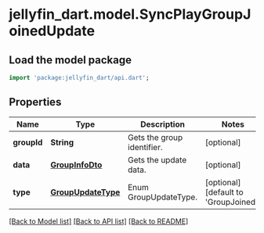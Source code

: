 # jellyfin_dart.model.SyncPlayGroupJoinedUpdate

## Load the model package
```dart
import 'package:jellyfin_dart/api.dart';
```

## Properties
Name | Type | Description | Notes
------------ | ------------- | ------------- | -------------
**groupId** | **String** | Gets the group identifier. | [optional] 
**data** | [**GroupInfoDto**](GroupInfoDto.md) | Gets the update data. | [optional] 
**type** | [**GroupUpdateType**](GroupUpdateType.md) | Enum GroupUpdateType. | [optional] [default to 'GroupJoined']

[[Back to Model list]](../README.md#documentation-for-models) [[Back to API list]](../README.md#documentation-for-api-endpoints) [[Back to README]](../README.md)


